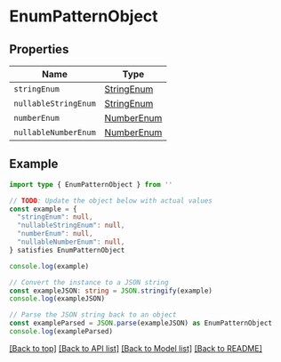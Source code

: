 
# EnumPatternObject


## Properties

Name | Type
------------ | -------------
`stringEnum` | [StringEnum](StringEnum.md)
`nullableStringEnum` | [StringEnum](StringEnum.md)
`numberEnum` | [NumberEnum](NumberEnum.md)
`nullableNumberEnum` | [NumberEnum](NumberEnum.md)

## Example

```typescript
import type { EnumPatternObject } from ''

// TODO: Update the object below with actual values
const example = {
  "stringEnum": null,
  "nullableStringEnum": null,
  "numberEnum": null,
  "nullableNumberEnum": null,
} satisfies EnumPatternObject

console.log(example)

// Convert the instance to a JSON string
const exampleJSON: string = JSON.stringify(example)
console.log(exampleJSON)

// Parse the JSON string back to an object
const exampleParsed = JSON.parse(exampleJSON) as EnumPatternObject
console.log(exampleParsed)
```

[[Back to top]](#) [[Back to API list]](../README.md#api-endpoints) [[Back to Model list]](../README.md#models) [[Back to README]](../README.md)


